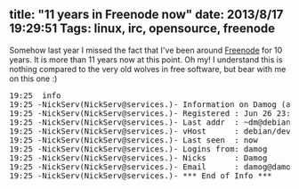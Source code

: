 title: "11 years in Freenode now"
date: 2013/8/17 19:29:51
Tags: linux, irc, opensource, freenode
---
Somehow last year I missed the fact that I've been around <a href="http://freenode.net/">Freenode</a> for 10 years. It is more than 11 years now at this point. Oh my! I understand this is nothing compared to the very old wolves in free software, but bear with me on this one :)

<pre>
19:25 <damog> info
19:25 -NickServ(NickServ@services.)- Information on Damog (account Damog):
19:25 -NickServ(NickServ@services.)- Registered : Jun 26 23:45:11 2002 (11 years, 7 weeks, 5 days, 17:39:50 ago)
19:25 -NickServ(NickServ@services.)- Last addr  : ~dm@debian/developer/damog
19:25 -NickServ(NickServ@services.)- vHost      : debian/developer/damog
19:25 -NickServ(NickServ@services.)- Last seen  : now
19:25 -NickServ(NickServ@services.)- Logins from: damog
19:25 -NickServ(NickServ@services.)- Nicks      : Damog
19:25 -NickServ(NickServ@services.)- Email      : damog@damog.net
19:25 -NickServ(NickServ@services.)- *** End of Info ***
</pre>


